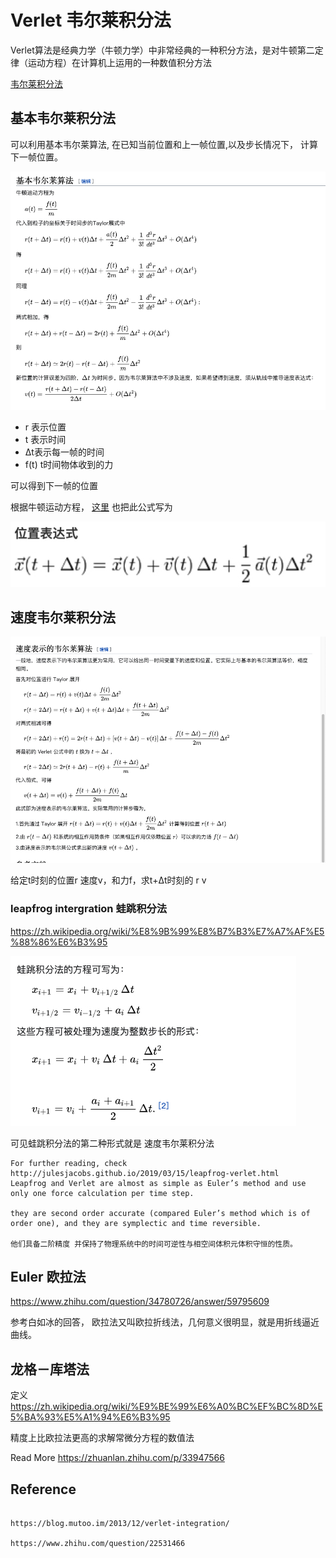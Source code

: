 # Verlet 韦尔莱积分法

Verlet算法是经典力学（牛顿力学）中非常经典的一种积分方法，是对牛顿第二定律（运动方程）在计算机上运用的一种数值积分方法

[韦尔莱积分法](https://zh.wikipedia.org/wiki/%E9%9F%A6%E5%B0%94%E8%8E%B1%E7%A7%AF%E5%88%86%E6%B3%95)

## 基本韦尔莱积分法
可以利用基本韦尔莱算法, 在已知当前位置和上一帧位置,以及步长情况下， 计算下一帧位置。

![image](https://raw.githubusercontent.com/lumixraku/lumixraku.github.io/master/assets/pics/2020-07-21/Verlet1.jpg)

- r 表示位置
- t 表示时间
- Δt表示每一帧的时间
- f(t) t时间物体收到的力

可以得到下一帧的位置

根据牛顿运动方程， [这里](http://www.zhixing123.cn/matlab/introduction-to-velocity-verlet-algorith.html) 也把此公式写为

![image](https://raw.githubusercontent.com/lumixraku/lumixraku.github.io/master/assets/pics/2020-07-21/Verlet2.jpg)


## 速度韦尔莱积分法

![image](https://raw.githubusercontent.com/lumixraku/lumixraku.github.io/master/assets/pics/2020-07-21/Verlet3.jpg)

给定t时刻的位置r 速度v，和力f，求t+Δt时刻的 r v

### leapfrog intergration 蛙跳积分法

https://zh.wikipedia.org/wiki/%E8%9B%99%E8%B7%B3%E7%A7%AF%E5%88%86%E6%B3%95

![image](https://raw.githubusercontent.com/lumixraku/lumixraku.github.io/master/assets/pics/2020-07-21/leapFrog.jpg)

可见蛙跳积分法的第二种形式就是 速度韦尔莱积分法

```
For further reading, check http://julesjacobs.github.io/2019/03/15/leapfrog-verlet.html
Leapfrog and Verlet are almost as simple as Euler’s method and use only one force calculation per time step.

they are second order accurate (compared Euler’s method which is of order one), and they are symplectic and time reversible.

他们具备二阶精度 并保持了物理系统中的时间可逆性与相空间体积元体积守恒的性质。
```

## Euler 欧拉法
https://www.zhihu.com/question/34780726/answer/59795609

参考白如冰的回答， 欧拉法又叫欧拉折线法，几何意义很明显，就是用折线逼近曲线。

## 龙格－库塔法
定义
https://zh.wikipedia.org/wiki/%E9%BE%99%E6%A0%BC%EF%BC%8D%E5%BA%93%E5%A1%94%E6%B3%95

精度上比欧拉法更高的求解常微分方程的数值法

Read More https://zhuanlan.zhihu.com/p/33947566


## Reference
```

https://blog.mutoo.im/2013/12/verlet-integration/

https://www.zhihu.com/question/22531466
```
